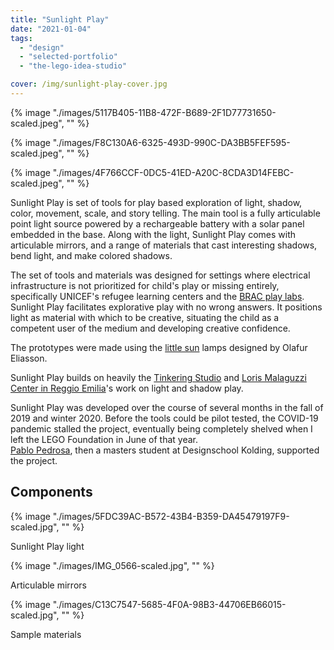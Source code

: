 ```yaml
---
title: "Sunlight Play"
date: "2021-01-04"
tags: 
  - "design"
  - "selected-portfolio"
  - "the-lego-idea-studio"

cover: /img/sunlight-play-cover.jpg
---
```


{% image "./images/5117B405-11B8-472F-B689-2F1D77731650-scaled.jpeg", "" %}

{% image "./images/F8C130A6-6325-493D-990C-DA3BB5FEF595-scaled.jpeg", "" %}

{% image "./images/4F766CCF-0DC5-41ED-A20C-8CDA3D14FEBC-scaled.jpeg", "" %}

Sunlight Play is set of tools for play based exploration of light, shadow, color, movement, scale, and story telling. The main tool is a fully articulable point light source powered by a rechargeable battery with a solar panel embedded in the base. Along with the light, Sunlight Play comes with articulable mirrors, and a range of materials that cast interesting shadows, bend light, and make colored shadows.

The set of tools and materials was designed for settings where electrical infrastructure is not prioritized for child's play or missing entirely, specifically UNICEF's refugee learning centers and the [BRAC play labs](https://hundred.org/en/innovations/brac-remote-play-labs). Sunlight Play facilitates explorative play with no wrong answers. It positions light as material with which to be creative, situating the child as a competent user of the medium and developing creative confidence.

The prototypes were made using the [little sun](https://littlesun.com/about/) lamps designed by Olafur Eliasson.

Sunlight Play builds on heavily the [Tinkering Studio](https://www.exploratorium.edu/tinkering/projects/light-play) and [Loris Malaguzzi Center in Reggio Emilia](https://www.reggiochildren.it/en/ateliers/ray-of-light-atelier/)'s work on light and shadow play.

Sunlight Play was developed over the course of several months in the fall of 2019 and winter 2020. Before the tools could be pilot tested, the COVID-19 pandemic stalled the project, eventually being completely shelved when I left the LEGO Foundation in June of that year.  
[Pablo Pedrosa](https://pabloandrespedrosa.myportfolio.com/), then a masters student at Designschool Kolding, supported the project.  
  

## Components

{% image "./images/5FDC39AC-B572-43B4-B359-DA45479197F9-scaled.jpg", "" %}

Sunlight Play light

{% image "./images/IMG_0566-scaled.jpg", "" %}

Articulable mirrors

{% image "./images/C13C7547-5685-4F0A-98B3-44706EB66015-scaled.jpg", "" %}

Sample materials
